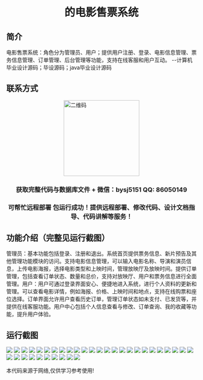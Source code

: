 <p><h1 align="center">的电影售票系统</h1></p>

## 简介
电影售票系统：角色分为管理员、用户；提供用户注册、登录、电影信息管理、票务信息管理、订单管理、后台管理等功能，支持在线客服和用户互动。    --计算机毕业设计源码；毕设源码；java毕业设计源码


## 联系方式
<img src="https://bs-1329754181.cos.ap-shanghai.myqcloud.com/wx.jpg" alt="二维码" style="display: block; margin: 0 auto;" width="200px">
<p><h3 align="center">获取完整代码与数据库文件 + 微信：bysj5151 QQ: 86050149</h3></p>
<p><h3 align="center">可帮忙远程部署 包运行成功！提供远程部署、修改代码、设计文档指导、代码讲解等服务！</h3></p>

## 功能介绍（完整见运行截图）
管理员：基本功能包括登录、注册和退出。系统首页提供票务信息、新片预告及其他管理功能模块的访问。支持电影信息管理，可以输入电影名称、导演和演员信息，上传电影海报，选择电影类型和上映时间，管理放映厅及放映时间。提供订单管理，包括查看订单状态、数量和总价，支持对放映厅、用户和票务信息进行全面管理。用户：用户可通过登录界面安心、便捷地进入系统，进行个人资料的更新和管理。可以查看电影详情，例如海报、价格、上映时间和地点，支持在线购票和座位选择。订单界面允许用户查看历史订单，管理订单状态如未支付、已发货等，并提供在线客服功能。用户中心包括个人信息查看与修改、订单查询、我的收藏等功能，提升用户体验。


## 运行截图
![](https://bs-1329754181.cos.ap-shanghai.myqcloud.com/ssm/MovieTicketingSystem/img/001.jpg)
![](https://bs-1329754181.cos.ap-shanghai.myqcloud.com/ssm/MovieTicketingSystem/img/002.jpg)
![](https://bs-1329754181.cos.ap-shanghai.myqcloud.com/ssm/MovieTicketingSystem/img/003.jpg)
![](https://bs-1329754181.cos.ap-shanghai.myqcloud.com/ssm/MovieTicketingSystem/img/004.jpg)
![](https://bs-1329754181.cos.ap-shanghai.myqcloud.com/ssm/MovieTicketingSystem/img/005.jpg)
![](https://bs-1329754181.cos.ap-shanghai.myqcloud.com/ssm/MovieTicketingSystem/img/006.jpg)
![](https://bs-1329754181.cos.ap-shanghai.myqcloud.com/ssm/MovieTicketingSystem/img/007.jpg)
![](https://bs-1329754181.cos.ap-shanghai.myqcloud.com/ssm/MovieTicketingSystem/img/008.jpg)
![](https://bs-1329754181.cos.ap-shanghai.myqcloud.com/ssm/MovieTicketingSystem/img/009.jpg)
![](https://bs-1329754181.cos.ap-shanghai.myqcloud.com/ssm/MovieTicketingSystem/img/010.jpg)
![](https://bs-1329754181.cos.ap-shanghai.myqcloud.com/ssm/MovieTicketingSystem/img/011.jpg)
![](https://bs-1329754181.cos.ap-shanghai.myqcloud.com/ssm/MovieTicketingSystem/img/012.jpg)
![](https://bs-1329754181.cos.ap-shanghai.myqcloud.com/ssm/MovieTicketingSystem/img/013.jpg)
![](https://bs-1329754181.cos.ap-shanghai.myqcloud.com/ssm/MovieTicketingSystem/img/014.jpg)
![](https://bs-1329754181.cos.ap-shanghai.myqcloud.com/ssm/MovieTicketingSystem/img/015.jpg)
![](https://bs-1329754181.cos.ap-shanghai.myqcloud.com/ssm/MovieTicketingSystem/img/016.jpg)
![](https://bs-1329754181.cos.ap-shanghai.myqcloud.com/ssm/MovieTicketingSystem/img/017.jpg)
![](https://bs-1329754181.cos.ap-shanghai.myqcloud.com/ssm/MovieTicketingSystem/img/018.jpg)
![](https://bs-1329754181.cos.ap-shanghai.myqcloud.com/ssm/MovieTicketingSystem/img/019.jpg)
![](https://bs-1329754181.cos.ap-shanghai.myqcloud.com/ssm/MovieTicketingSystem/img/020.jpg)
![](https://bs-1329754181.cos.ap-shanghai.myqcloud.com/ssm/MovieTicketingSystem/img/021.jpg)
![](https://bs-1329754181.cos.ap-shanghai.myqcloud.com/ssm/MovieTicketingSystem/img/022.jpg)
![](https://bs-1329754181.cos.ap-shanghai.myqcloud.com/ssm/MovieTicketingSystem/img/023.jpg)
![](https://bs-1329754181.cos.ap-shanghai.myqcloud.com/ssm/MovieTicketingSystem/img/024.jpg)
![](https://bs-1329754181.cos.ap-shanghai.myqcloud.com/ssm/MovieTicketingSystem/img/025.jpg)
![](https://bs-1329754181.cos.ap-shanghai.myqcloud.com/ssm/MovieTicketingSystem/img/026.jpg)
![](https://bs-1329754181.cos.ap-shanghai.myqcloud.com/ssm/MovieTicketingSystem/img/027.jpg)
![](https://bs-1329754181.cos.ap-shanghai.myqcloud.com/ssm/MovieTicketingSystem/img/028.jpg)
![](https://bs-1329754181.cos.ap-shanghai.myqcloud.com/ssm/MovieTicketingSystem/img/029.jpg)
![](https://bs-1329754181.cos.ap-shanghai.myqcloud.com/ssm/MovieTicketingSystem/img/030.jpg)
![](https://bs-1329754181.cos.ap-shanghai.myqcloud.com/ssm/MovieTicketingSystem/img/031.jpg)
![](https://bs-1329754181.cos.ap-shanghai.myqcloud.com/ssm/MovieTicketingSystem/img/032.jpg)
![](https://bs-1329754181.cos.ap-shanghai.myqcloud.com/ssm/MovieTicketingSystem/img/033.jpg)
![](https://bs-1329754181.cos.ap-shanghai.myqcloud.com/ssm/MovieTicketingSystem/img/034.jpg)
![](https://bs-1329754181.cos.ap-shanghai.myqcloud.com/ssm/MovieTicketingSystem/img/035.jpg)

<p>本代码来源于网络,仅供学习参考使用!</p>

